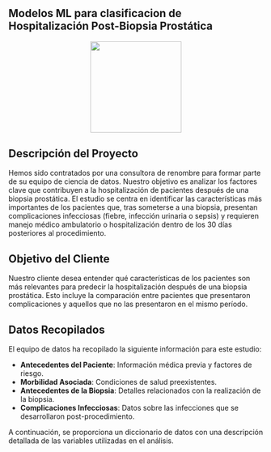 # <h2>Modelos ML para clasificacion de Hospitalización Post-Biopsia Prostática</h2>

<p align=center> <img align='rigth' src="https://www.shutterstock.com/shutterstock/photos/1641086950/display_1500/stock-vector-hospitalized-man-lying-in-bed-doctor-checking-him-flat-vector-illustration-1641086950.jpg" width="180"><p> 




## Descripción del Proyecto

Hemos sido contratados por una consultora de renombre para formar parte de su equipo de ciencia de datos. Nuestro objetivo es analizar los factores clave que contribuyen a la hospitalización de pacientes después de una biopsia prostática. El estudio se centra en identificar las características más importantes de los pacientes que, tras someterse a una biopsia, presentan complicaciones infecciosas (fiebre, infección urinaria o sepsis) y requieren manejo médico ambulatorio o hospitalización dentro de los 30 días posteriores al procedimiento.

## Objetivo del Cliente

Nuestro cliente desea entender qué características de los pacientes son más relevantes para predecir la hospitalización después de una biopsia prostática. Esto incluye la comparación entre pacientes que presentaron complicaciones y aquellos que no las presentaron en el mismo período.

## Datos Recopilados

El equipo de datos ha recopilado la siguiente información para este estudio:

- **Antecedentes del Paciente**: Información médica previa y factores de riesgo.
- **Morbilidad Asociada**: Condiciones de salud preexistentes.
- **Antecedentes de la Biopsia**: Detalles relacionados con la realización de la biopsia.
- **Complicaciones Infecciosas**: Datos sobre las infecciones que se desarrollaron post-procedimiento.

A continuación, se proporciona un diccionario de datos con una descripción detallada de las variables utilizadas en el análisis.
